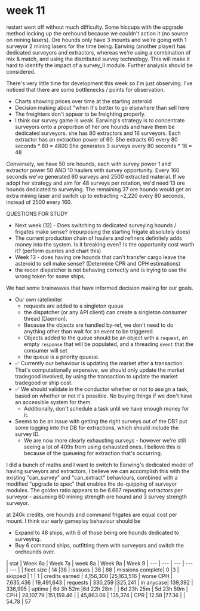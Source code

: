 # week 11 

restart went off without much difficulty. Some hiccups with the upgrade method locking up the orehound because we couldn't action it (no source on mining lasers). Ore hounds only have 3 mounts and we're going with 1 surveyor 2 mining lasers for the time being. Earwing (another player) has dedicated surveyors and extractors, whereas we're using a combination of mix & match, and using the distributed survey technology. This will make it hard to identify the impact of a survey_II module. Further analysis should be considered.

There's very little time for development this week so I'm just observing.
I've noticed that there are some bottlenecks / points for observation.

* Charts showing prices over time at the starting asteroid
* Decision making about "when it's better to go elsewhere than sell here
* The freighters don't appear to be freighting properly.
* I think our survey game is weak. Earwing's strategy is to concentrate surveyors onto a proportion of her ore hounds and have them be dedicated surveyors. 
she has 80 extractors and 16 surveyors. 
Each extractor has an extraction power of 60. She extracts 60 every 80 seconds * 80 = 4800
She generates 3 surveys every 80 seconds * 16 = 48

Conversely, we have 50 ore hounds, each with survey power 1 and extractor power 50 AND 10 haulers with survey opportunity.
Every 160 seconds we've generated 60 surveys and 2500 extracted material. If we adopt her strategy and aim for 48 surveys per rotation, we'd need 13 ore hounds dedicated to surveying.
The remaining 37 ore hounds would get an extra mining laser and switch up to extracting ~2,220 every 80 seconds, instead of 2500 every 160. 

QUESTIONS FOR STUDY
* Next week (12) - Does switching to dedicated surveying hounds / frigates make sense? (repurposing the starting frigate absolutely does)
* The current production chain of haulers and refiners definitely adds money into the system. Is it breaking even? Is the opportunity cost worth it? (perform queries and chart this)
* Week 13 - does having ore hounds that can't transfer cargo leave the asteroid to sell make sense? (Determine CPR and CPH estimations)
* the recon dispatcher is not behaving correctly and is trying to use the wrong token for some ships.


We had some brainwaves that have informed decision making for our goals.
* Our own ratelimiter 
  * requests are added to a singleton queue
  * the dispatcher (or any API client) can create a singleton consumer thread (Daemon).
  * Because the objects are handled by-ref, we don't need to do anything other than wait for an event to be triggered.
  * Objects added to the queue should be an object with a `request`, an empty `response` that will be populated, and a threading `event` that the consumer will set
  * the queue is a priority quueue.
* ✅ Currently our behaviour is updating the market after a transaction. That's computationally expensive, we should only update the market tradegood involved, by using the transaction to update the market tradegood or ship cost.
* ✅ We should validate in the conductor whether or not to assign a task, based on whether or not it's possible. No buying things if we don't have an accessible system for them.
  * Additionally, don't schedule a task until we have enough money for it.
* Seems to be an issue with getting the right surveys out of the DB? put some logging into the DB for extractions, which should include the survey ID.
  * We are now more clearly exhausting surveys - however we're still seeing a lot of 409s from using exhausted ones. I believe this is because of the queueing for extraction that's occurring. 

I did a bunch of maths and I want to switch to Earwing's dedicated model of having surveyors and extractors. I believe we can accomplish this with the existing "can_survey" and "can_extract" behaviours, combined with a modified "upgrade to spec" that enables the de-quipping of surveyor modules.
The golden ratio appears to be 6.667 repeating extractors per surveyor - assuming 60 mining strength ore hound and 3 survey strength surveyor. 

at 240k credits, ore hounds and command frigates are equal cost per mount. I think our early gameplay behaviour should be
* Expand to 48 ships, with 6 of those being ore hounds dedicated to surveying.
* Buy 6 command ships, outfitting them with surveyors and switch the orehounds over.  


| stat             | Week 6a    | Week 7a    | week 8a   | Week 9a   | Week 9
| ---              | ---       | ---         | ---       | ---       |
| fleet size       | 14        |38           | isssues   | 38        | 88
| missions complete| 0         |3            | skipped   | 1         | 1
| credits earned   | 4,156,300 |25,163,516   | worse CPH | 7,635,436 | 19,491,643
| requests         | 330,259   |325,241      | in anycase| 139,392   | 336,995
| uptime           | 6d 3h 52m |6d 22h 28m   |           | 6d 23h 25m | 5d 23h 59m
| CPH              | 28,107.79 |151,159.46   |           | 45,863.06 | 135,374
| CPR              | 12.58     |77.36        |           | 54.78     | 57